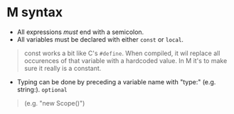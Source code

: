 # M syntax

- All expressions _must_ end with a semicolon.
- All variables must be declared with either `const` or `local`.

> const works a bit like C's `#define`. When compiled, it wil replace all occurences of that variable with a hardcoded value. In M it's to make sure it really is a constant.

- Typing can be done by preceding a variable name with "type:" (e.g. string:). `optional`
> (e.g. "new Scope()")